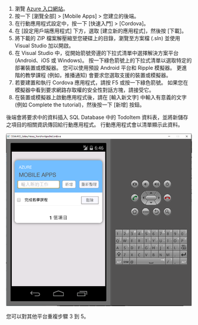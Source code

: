 
1. 瀏覽 [Azure 入口網站]。
2. 按一下 [瀏覽全部] > [Mobile Apps] > 您建立的後端。
3. 在行動應用程式設定中，按一下 [快速入門]  >  [Cordova]。
4. 在 [設定用戶端應用程式] 下方，選取 [建立新的應用程式]，然後按 [下載]。
2. 將下載的 ZIP 檔案解壓縮至您硬碟上的目錄，瀏覽至方案檔 (.sln) 並使用 Visual Studio 加以開啟。
3. 在 Visual Studio 中，從開始箭號旁邊的下拉式清單中選擇解決方案平台 (Android、iOS 或 Windows)。 按一下綠色箭號上的下拉式清單以選取特定的部署裝置或模擬器。 您可以使用預設 Android 平台和 Ripple 模擬器。 更進階的教學課程 (例如，推播通知) 會要求您選取支援的裝置或模擬器。
4. 若要建置和執行 Cordova 應用程式，請按 F5 或按一下綠色箭號。 如果您在模擬器中看到要求網路存取權的安全性對話方塊，請接受它。
5. 在裝置或模擬器上啟動應用程式後，請在 [輸入新文字] 中輸入有意義的文字 (例如 Complete the tutorial)，然後按一下 [新增] 按鈕。

後端會將要求中的資料插入 SQL Database 中的 TodoItem 資料表，並將新儲存之項目的相關資訊傳回給行動應用程式。 行動應用程式會以清單顯示此資料。

![](./media/app-service-mobile-cordova-quickstart/quickstart-startup.png)

您可以對其他平台重複步驟 3 到 5。

[Azure 入口網站]: https://portal.azure.com/


<!--HONumber=Dec16_HO1-->


